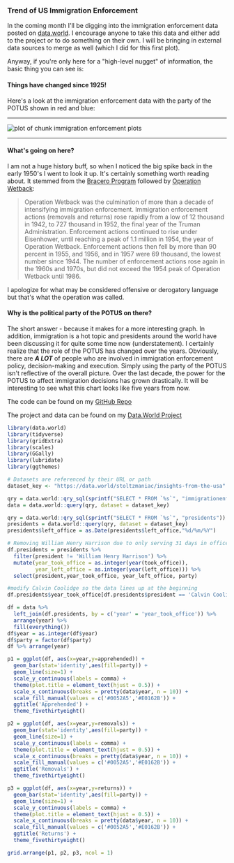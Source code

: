 


### Trend of US Immigration Enforcement

In the coming month I'll be digging into the immigration enforcement data posted on [data.world](https://data.world/stoltzmaniac/insights-from-the-usa). I encourage anyone to take this data and either add to the project or to do something on their own. I will be bringing in external data sources to merge as well (which I did for this first plot).

Anyway, if you're only here for a "high-level nugget" of information, the basic thing you can see is:  

#### Things have changed since 1925!  

Here's a look at the immigration enforcement data with the party of the POTUS shown in red and blue:  

----




<img src="https://www.stoltzmaniac.com/wp-content/uploads/2017/08/immigration-enforcement-plots-1.png" title="plot of chunk immigration enforcement plots" alt="plot of chunk immigration enforcement plots" style="display: block; margin: auto;" />
  
----  
  
#### What's going on here?  



I am not a huge history buff, so when I noticed the big spike back in the early 1950's I went to look it up. It's certainly something worth reading about. It stemmed from the [Bracero Program](https://en.wikipedia.org/wiki/Bracero_program) followed by [Operation Wetback](https://en.wikipedia.org/wiki/Operation_Wetback"):  



> Operation Wetback was the culmination of more than a decade of intensifying immigration enforcement. Immigration enforcement actions (removals and returns) rose rapidly from a low of 12 thousand in 1942, to 727 thousand in 1952, the final year of the Truman Administration. Enforcement actions continued to rise under Eisenhower, until reaching a peak of 1.1 million in 1954, the year of Operation Wetback. Enforcement actions then fell by more than 90 percent in 1955, and 1956, and in 1957 were 69 thousand, the lowest number since 1944. The number of enforcement actions rose again in the 1960s and 1970s, but did not exceed the 1954 peak of Operation Wetback until 1986.  



I apologize for what may be considered offensive or derogatory language but that's what the operation was called.  



#### Why is the political party of the POTUS on there?  



The short answer - because it makes for a more interesting graph. In addition, immigration is a hot topic and presidents around the world have been discussing it for quite some time now (understatement). I certainly realize that the role of the POTUS has changed over the years. Obviously, there are ***A LOT*** of people who are involved in immigration enforcement policy, decision-making and execution. Simply using the party of the POTUS isn't reflective of the overall picture. Over the last decade, the power for the POTUS to affect immigration decisions has grown drastically. It will be interesting to see what this chart looks like five years from now.  


The code can be found on my [GitHub Repo](https://github.com/stoltzmaniac/Insights-From-the-USA)  

The project and data can be found on my [Data.World Project](https://data.world/stoltzmaniac/insights-from-the-usa)  



```r
library(data.world)
library(tidyverse)
library(gridExtra)
library(scales)
library(GGally)
library(lubridate)
library(ggthemes)

# Datasets are referenced by their URL or path
dataset_key <- "https://data.world/stoltzmaniac/insights-from-the-usa"

qry = data.world::qry_sql(sprintf("SELECT * FROM `%s`", "immigrationenforcement"))
data = data.world::query(qry, dataset = dataset_key)

qry = data.world::qry_sql(sprintf("SELECT * FROM `%s`", "presidents"))
presidents = data.world::query(qry, dataset = dataset_key)
presidents$left_office = as.Date(presidents$left_office,"%d/%m/%Y")

# Removing William Henry Harrison due to only serving 31 days in office... not his fault!
df.presidents = presidents %>%
  filter(president != 'William Henry Harrison') %>%
  mutate(year_took_office = as.integer(year(took_office)),
         year_left_office = as.integer(year(left_office))) %>%
  select(president,year_took_office, year_left_office, party)

#modify Calvin Coolidge so the data lines up at the beginning
df.presidents$year_took_office[df.presidents$president == 'Calvin Coolidge'] = 1925

df = data %>%
  left_join(df.presidents, by = c('year' = 'year_took_office')) %>% 
  arrange(year) %>% 
  fill(everything())
df$year = as.integer(df$year)
df$party = factor(df$party)
df %>% arrange(year)

p1 = ggplot(df, aes(x=year,y=apprehended)) +
  geom_bar(stat='identity',aes(fill=party)) + 
  geom_line(size=1) + 
  scale_y_continuous(labels = comma) + 
  theme(plot.title = element_text(hjust = 0.5)) + 
  scale_x_continuous(breaks = pretty(data$year, n = 10)) + 
  scale_fill_manual(values = c('#0052A5','#E0162B')) + 
  ggtitle('Apprehended') + 
  theme_fivethirtyeight()

p2 = ggplot(df, aes(x=year,y=removals)) + 
  geom_bar(stat='identity',aes(fill=party)) + 
  geom_line(size=1) + 
  scale_y_continuous(labels = comma) + 
  theme(plot.title = element_text(hjust = 0.5)) + 
  scale_x_continuous(breaks = pretty(data$year, n = 10)) + 
  scale_fill_manual(values = c('#0052A5','#E0162B')) + 
  ggtitle('Removals') + 
  theme_fivethirtyeight()

p3 = ggplot(df, aes(x=year,y=returns)) + 
  geom_bar(stat='identity',aes(fill=party)) + 
  geom_line(size=1) + 
  scale_y_continuous(labels = comma) + 
  theme(plot.title = element_text(hjust = 0.5)) + 
  scale_x_continuous(breaks = pretty(data$year, n = 10)) + 
  scale_fill_manual(values = c('#0052A5','#E0162B')) + 
  ggtitle('Returns') + 
  theme_fivethirtyeight()

grid.arrange(p1, p2, p3, ncol = 1)
```

